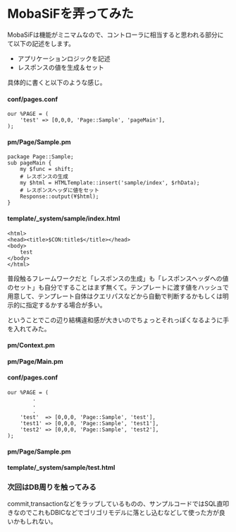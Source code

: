 # MobaSiFを弄ってみた

MobaSiFは機能がミニマムなので、コントローラに相当すると思われる部分にて以下の記述をします。

* アプリケーションロジックを記述
* レスポンスの値を生成＆セット

具体的に書くと以下のような感じ。

#### conf/pages.conf

    our %PAGE = (
        'test' => [0,0,0, 'Page::Sample', 'pageMain'],
    );

#### pm/Page/Sample.pm

    package Page::Sample;
    sub pageMain {
        my $func = shift;
        # レスポンスの生成
        my $html = HTMLTemplate::insert('sample/index', $rhData);
        # レスポンスヘッダに値をセット
        Response::output(¥$html);
    }

#### template/_system/sample/index.html

    <html>
    <head><title>$CON:title$</title></head>
    <body>
        test
    </body>
    </html>

普段触るフレームワークだと「レスポンスの生成」も「レスポンスヘッダへの値のセット」も自分ですることはまず無くて。テンプレートに渡す値をハッシュで用意して、テンプレート自体はクエリパスなどから自動で判断するかもしくは明示的に指定するかする場合が多い。

ということでこの辺り結構違和感が大きいのでちょっとそれっぽくなるように手を入れてみた。

#### pm/Context.pm

<script src="https://gist.github.com/1038137.js?file=Context.pm"></script>

#### pm/Page/Main.pm

<script src="https://gist.github.com/1038137.js?file=Main.pm"></script>

#### conf/pages.conf

    our %PAGE = (
            .
            .
            .
        'test'  => [0,0,0, 'Page::Sample', 'test'],
        'test1' => [0,0,0, 'Page::Sample', 'test1'],
        'test2' => [0,0,0, 'Page::Sample', 'test2'],
    );

#### pm/Page/Sample.pm

<script src="https://gist.github.com/1038137.js?file=Sample.pm"></script>

#### template/_system/sample/test.html

<script src="https://gist.github.com/1038137.js?file=test.html"></script>

### 次回はDB周りを触ってみる

commit,transactionなどをラップしているものの、サンプルコードではSQL直叩きなのでこれもDBICなどでゴリゴリモデルに落とし込むなどして使った方が良いかもしれない。
